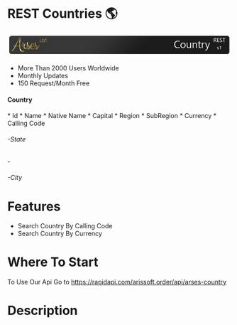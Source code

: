 # REST Countries 🌎
![Arses REST Country](https://github.com/ArsesCo/RESTCountries/blob/master/statics/rm_header.png)

 * More Than 2000 Users Worldwide
 * Monthly Updates
 * 150 Request/Month Free
 <h4>Country</h4>
 * Id
 * Name
 * Native Name
 * Capital
 * Region
 * SubRegion
 * Currency
 * Calling Code
 <h6>-State</h6>
 
 -<h6>-City</h6>
 
# Features
 * Search Country By Calling Code
 * Search Country By Currency
 
 
# Where To Start
To Use Our Api Go to https://rapidapi.com/arissoft.order/api/arses-country

# Description


